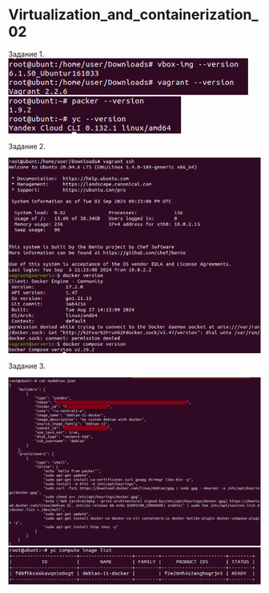 # Virtualization_and_containerization_02

Задание 1.                   
![1](https://github.com/dAmp1r/Virtualization_and_containerization_02/blob/main/1.png)                             
![](https://github.com/dAmp1r/Virtualization_and_containerization_02/blob/main/1.1.png)

Задание 2.

![](https://github.com/dAmp1r/Virtualization_and_containerization_02/blob/main/2.png)

Задание 3.

![](https://github.com/dAmp1r/Virtualization_and_containerization_02/blob/main/3.png)
![](https://github.com/dAmp1r/Virtualization_and_containerization_02/blob/main/3.1.png)
![]()

